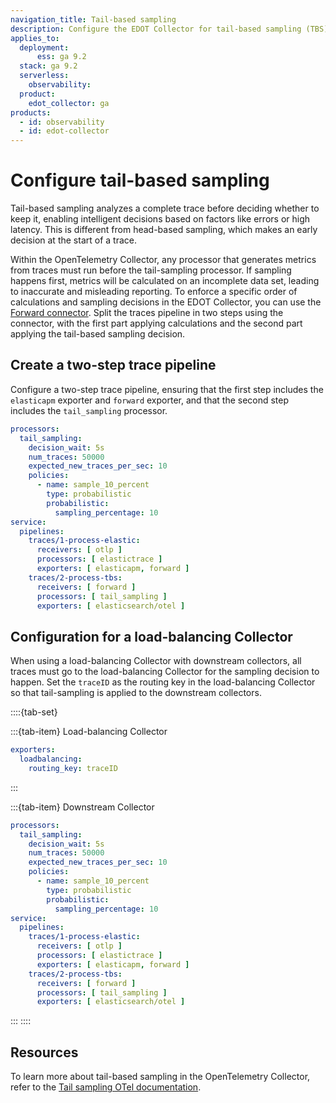 ```yaml
---
navigation_title: Tail-based sampling
description: Configure the EDOT Collector for tail-based sampling (TBS).
applies_to:
  deployment:
      ess: ga 9.2
  stack: ga 9.2
  serverless:
    observability:
  product:
    edot_collector: ga
products:
  - id: observability
  - id: edot-collector
---
```


# Configure tail-based sampling

Tail-based sampling analyzes a complete trace before deciding whether to keep it, enabling intelligent decisions based on factors like errors or high latency. This is different from head-based sampling, which makes an early decision at the start of a trace.

Within the OpenTelemetry Collector, any processor that generates metrics from traces must run before the tail-sampling processor. If sampling happens first, metrics will be calculated on an incomplete data set, leading to inaccurate and misleading reporting.
To enforce a specific order of calculations and sampling decisions in the EDOT Collector, you can use the [Forward connector](https://github.com/open-telemetry/opentelemetry-collector/tree/main/connector/forwardconnector). Split the traces pipeline in two steps using the connector, with the first part applying calculations and the second part applying the tail-based sampling decision.

## Create a two-step trace pipeline

Configure a two-step trace pipeline, ensuring that the first step includes the `elasticapm` exporter and `forward` exporter, and that the second step includes the `tail_sampling` processor.

```yaml
processors:
  tail_sampling:
    decision_wait: 5s
    num_traces: 50000
    expected_new_traces_per_sec: 10
    policies:
      - name: sample_10_percent
        type: probabilistic
        probabilistic:
          sampling_percentage: 10
service:
  pipelines:
    traces/1-process-elastic:
      receivers: [ otlp ]
      processors: [ elastictrace ]
      exporters: [ elasticapm, forward ]
    traces/2-process-tbs:
      receivers: [ forward ]
      processors: [ tail_sampling ]
      exporters: [ elasticsearch/otel ]
```

## Configuration for a load-balancing Collector

When using a load-balancing Collector with downstream collectors, all traces must go to the load-balancing Collector for the sampling decision to happen. Set the `traceID` as the routing key in the load-balancing Collector so that tail-sampling is applied to the downstream collectors.

::::{tab-set}

:::{tab-item} Load-balancing Collector
```yaml
exporters:
  loadbalancing:
    routing_key: traceID
```
:::

:::{tab-item} Downstream Collector
```yaml
processors:
  tail_sampling:
    decision_wait: 5s
    num_traces: 50000
    expected_new_traces_per_sec: 10
    policies:
      - name: sample_10_percent
        type: probabilistic
        probabilistic:
          sampling_percentage: 10
service:
  pipelines:
    traces/1-process-elastic:
      receivers: [ otlp ]
      processors: [ elastictrace ]
      exporters: [ elasticapm, forward ]
    traces/2-process-tbs:
      receivers: [ forward ]
      processors: [ tail_sampling ]
      exporters: [ elasticsearch/otel ]
```
:::
::::

## Resources

To learn more about tail-based sampling in the OpenTelemetry Collector, refer to the [Tail sampling OTel documentation](https://opentelemetry.io/docs/concepts/sampling/#tail-sampling).
